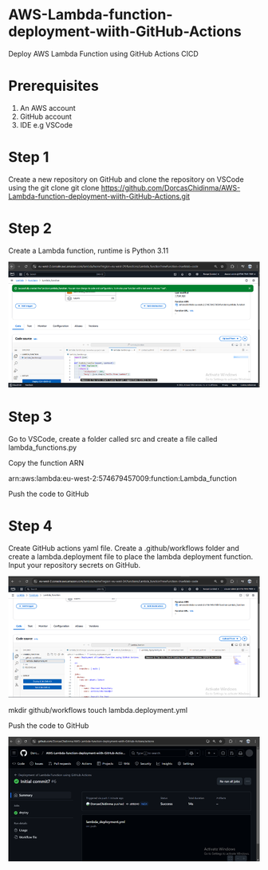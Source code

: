# AWS-Lambda-function-deployment-wiith-GitHub-Actions
Deploy AWS Lambda Function using GitHub Actions CICD

# Prerequisites
1. An AWS account 
2. GitHub account 
3. IDE e.g VSCode

# Step 1
Create a new repository on GitHub and clone the repository on VSCode using the git clone 
git clone https://github.com/DorcasChidinma/AWS-Lambda-function-deployment-wiith-GitHub-Actions.git

# Step 2
Create a Lambda function, runtime is Python 3.11

![function](image.png)

# Step 3
Go to VSCode, create a folder called src and create a file called lambda_functions.py

Copy the function ARN

arn:aws:lambda:eu-west-2:574679457009:function:Lambda_function

Push the code to GitHub

# Step 4
Create GitHub actions yaml file. Create a .github/workflows folder and create a lambda.deployment file to place the lambda deployment function. Input your repository secrets on GitHub.

![workflow](image-2.png)

mkdir github/workflows
touch lambda.deployment.yml

Push the code to GitHub

![last](image-1.png)
